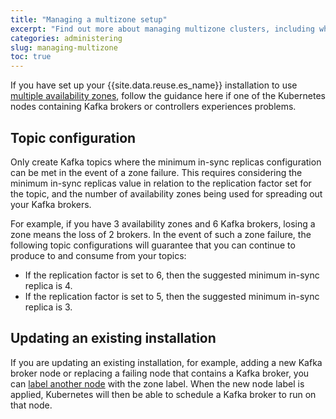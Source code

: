 ```yaml
---
title: "Managing a multizone setup"
excerpt: "Find out more about managing multizone clusters, including what to do in the event of a failure."
categories: administering
slug: managing-multizone
toc: true
---
```


If you have set up your {{site.data.reuse.es_name}} installation to use [multiple availability zones](../../installing/preparing-multizone/), follow the guidance here if one of the Kubernetes nodes containing Kafka brokers or controllers experiences problems.

## Topic configuration

Only create Kafka topics where the minimum in-sync replicas configuration can be met in the event of a zone failure. This requires considering the minimum in-sync replicas value in relation to the replication factor set for the topic, and the number of availability zones being used for spreading out your Kafka brokers.

For example, if you have 3 availability zones and 6 Kafka brokers, losing a zone means the loss of 2 brokers. In the event of such a zone failure, the following topic configurations will guarantee that you can continue to produce to and consume from your topics:

- If the replication factor is set to 6, then the suggested minimum in-sync replica is 4.
- If the replication factor is set to 5, then the suggested minimum in-sync replica is 3.

## Updating an existing installation

If you are updating an existing installation, for example, adding a new Kafka broker node or replacing a failing node that contains a Kafka broker, you can [label another node](../../installing/preparing-multizone/#zone-awareness) with the zone label. When the new node label is applied, Kubernetes will then be able to schedule a Kafka broker to run on that node.
